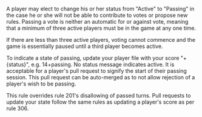 A player may elect to change his or her status from "Active" to "Passing" in the case he or she will not be able to contribute to votes or propose new rules. 
Passing a vote is neither an automatic for or against vote, meaning that a minimum of three active players must be in the game at any one time. 

If there are less than three active players, voting cannot commence and the game is essentially paused until a third player becomes active. 

To indicate a state of passing, update your player file with your score "+{status}", e.g. 14+passing. No status message indicates active. It is acceptable for a player's pull request to signify the start of their passing session. This pull request can be auto-merged as to not allow rejection of a player's wish to be passing. 

This rule overrides rule 201's disallowing of passed turns. Pull requests to update your state follow the same rules as updating a player's score as per rule 306. 
